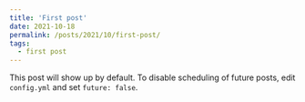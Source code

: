 ```yaml
---
title: 'First post'
date: 2021-10-18
permalink: /posts/2021/10/first-post/
tags:
  - first post
---
```


This post will show up by default. To disable scheduling of future posts, edit `config.yml` and set `future: false`. 
